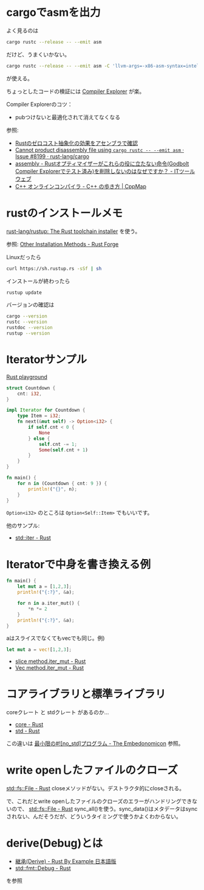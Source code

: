 # cargoでasmを出力

よく見るのは

```sh
cargo rustc --release -- --emit asm
```

だけど、うまくいかない。

```sh
cargo rustc --release -- --emit asm -C 'llvm-args=-x86-asm-syntax=intel'
```

が使える。

ちょっとしたコードの検証には [Compiler Explorer](https://rust.godbolt.org/) が楽。

Compiler Explorerのコツ：

- pubつけないと最適化されて消えてなくなる

参照:

- [Rustのゼロコスト抽象化の効果をアセンブラで確認](https://blog.rust-jp.rs/tatsuya6502/posts/2019-12-zero-cost-abstraction/)
- [Cannot product disassembly file using `cargo rustc -- --emit asm` · Issue #8199 · rust-lang/cargo](https://github.com/rust-lang/cargo/issues/8199)
- [assembly - Rustオプティマイザーがこれらの役に立たない命令(Godbolt Compiler Explorerでテスト済み)を削除しないのはなぜですか？ - ITツールウェブ](https://ja.coder.work/so/assembly/504471)
- [C++ オンラインコンパイラ - C++ の歩き方 | CppMap](https://cppmap.github.io/tools/onlinecompilers/)

# rustのインストールメモ

[rust-lang/rustup: The Rust toolchain installer](https://github.com/rust-lang/rustup)
を使う。

参照: [Other Installation Methods - Rust Forge](https://forge.rust-lang.org/infra/other-installation-methods.html)

Linuxだったら

```sh
curl https://sh.rustup.rs -sSf | sh
```

インストールが終わったら

```sh
rustup update
```

バージョンの確認は

```sh
cargo --version
rustc --version
rustdoc --version
rustup --version
```

# Iteratorサンプル

[Rust playground](https://play.rust-lang.org/?version=stable&mode=debug&edition=2018&gist=7108685ed017337a850c0ad212b13039)

```rust
struct Countdown {
    cnt: i32,
}

impl Iterator for Countdown {
    type Item = i32;
    fn next(&mut self) -> Option<i32> {
        if self.cnt < 0 {
            None
        } else {
            self.cnt -= 1;
            Some(self.cnt + 1)
        }
    }
}

fn main() {
    for n in (Countdown { cnt: 9 }) {
        println!("{}", n);
    }
}
```

`Option<i32>`
のところは
`Option<Self::Item>`
でもいいです。

他のサンプル:

- [std::iter - Rust](https://doc.rust-lang.org/std/iter/#implementing-iterator)

# Iteratorで中身を書き換える例

```rust
fn main() {
    let mut a = [1,2,3];
    println!("{:?}", &a);

    for n in a.iter_mut() {
        *n *= 2
    }
    println!("{:?}", &a);
}
```

aはスライスでなくてもvecでも同じ。例)

```rust
let mut a = vec![1,2,3];
```

- [slice method.iter_mut - Rust](https://doc.rust-lang.org/std/primitive.slice.html#method.iter_mut)
- [Vec method.iter_mut - Rust](https://doc.rust-lang.org/std/vec/struct.Vec.html#method.iter_mut)

# コアライブラリと標準ライブラリ

coreクレート
と
stdクレート
があるのか...

- [core - Rust](https://doc.rust-lang.org/core/)
- [std - Rust](https://doc.rust-lang.org/std/)

この違いは
[最小限の#![no_std]プログラム - The Embedonomicon](https://tomoyuki-nakabayashi.github.io/embedonomicon/smallest-no-std.html)
参照。

# write openしたファイルのクローズ

[std::fs::File - Rust](https://doc.rust-lang.org/std/fs/struct.File.html)
closeメソッドがない。デストラクタ的にcloseされる。

で、これだとwrite openしたファイルのクローズのエラーがハンドリングできないので、
[std::fs::File - Rust](https://doc.rust-lang.org/std/fs/struct.File.html#method.sync_all)
sync_all()を使う。sync_data()はメタデータはsyncされない、んだそうだが、どういうタイミングで使うかよくわからない。

# derive(Debug)とは

- [継承(Derive) - Rust By Example 日本語版](https://doc.rust-jp.rs/rust-by-example-ja/trait/derive.html)
- [std::fmt::Debug - Rust](https://doc.rust-lang.org/std/fmt/trait.Debug.html)

を参照

